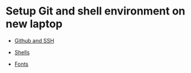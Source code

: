 # Setup Git and shell environment on new laptop

- [Github and SSH](./github-ssh.md)

- [Shells](./shells.md)

- [Fonts](./fonts.md)
